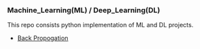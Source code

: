 ### Machine_Learning(ML) / Deep_Learning(DL)
This repo consists python implementation of ML and DL projects.

- [Back Propogation](https://github.com/mohd-muzamil/Deep-Learning/blob/main/BackPropogation.ipynb)
